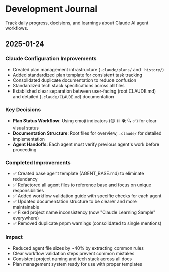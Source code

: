 # Development Journal

Track daily progress, decisions, and learnings about Claude AI agent workflows.

## 2025-01-24

### Claude Configuration Improvements
- Created plan management infrastructure (`.claude/plans/` and `_history/`)
- Added standardized plan template for consistent task tracking
- Consolidated duplicate documentation to reduce confusion
- Standardized tech stack specifications across all files
- Established clear separation between user-facing (root CLAUDE.md) and detailed (`.claude/CLAUDE.md`) documentation

### Key Decisions
- **Plan Status Workflow**: Using emoji indicators (🟡 ⏸️ 🛠 🔍 ✅) for clear visual status
- **Documentation Structure**: Root files for overview, `.claude/` for detailed implementation
- **Agent Handoffs**: Each agent must verify previous agent's work before proceeding

### Completed Improvements
- ✅ Created base agent template (AGENT_BASE.md) to eliminate redundancy
- ✅ Refactored all agent files to reference base and focus on unique responsibilities
- ✅ Added workflow validation guide with specific checks for each agent
- ✅ Updated documentation structure to be clearer and more maintainable
- ✅ Fixed project name inconsistency (now "Claude Learning Sample" everywhere)
- ✅ Removed duplicate pnpm warnings (consolidated to single mentions)

### Impact
- Reduced agent file sizes by ~40% by extracting common rules
- Clear workflow validation steps prevent common mistakes
- Consistent project naming and tech stack across all docs
- Plan management system ready for use with proper templates